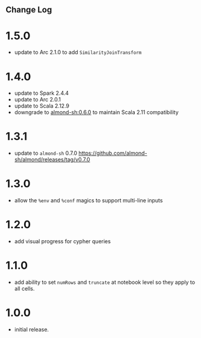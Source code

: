 ## Change Log

# 1.5.0

- update to Arc 2.1.0 to add `SimilarityJoinTransform`

# 1.4.0

- update to Spark 2.4.4
- update to Arc 2.0.1
- update to Scala 2.12.9
- downgrade to [almond-sh:0.6.0](https://github.com/almond-sh/almond/releases/tag/v0.6.0) to maintain Scala 2.11 compatibility

# 1.3.1

- update to `almond-sh` 0.7.0 https://github.com/almond-sh/almond/releases/tag/v0.7.0

# 1.3.0

- allow the `%env` and `%conf` magics to support multi-line inputs

# 1.2.0

- add visual progress for cypher queries

# 1.1.0

- add ability to set `numRows` and `truncate` at notebook level so they apply to all cells.

# 1.0.0

- initial release.